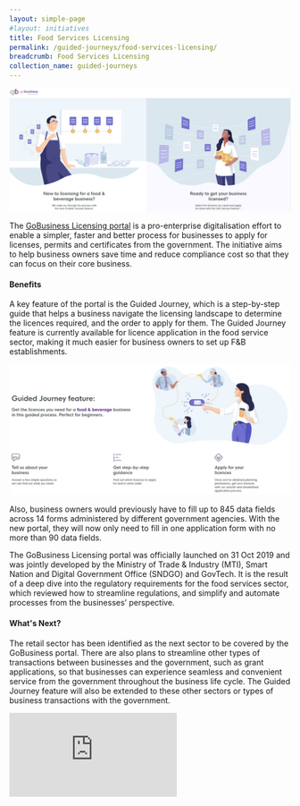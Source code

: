```yaml
---
layout: simple-page
#layout: initiatives
title: Food Services Licensing
permalink: /guided-journeys/food-services-licensing/
breadcrumb: Food Services Licensing
collection_name: guided-journeys
---
```


![Smart Nation GoBusiness Licensing Portal](/images/Smart-Nation-Gobiz-Portal-1.jpg)

The [GoBusiness Licensing portal](https://www.gobusiness.gov.sg/licences) is a pro-enterprise digitalisation effort to enable a simpler, faster and better process for businesses to apply for licenses, permits and certificates from the government. The initiative aims to help business owners save time and reduce compliance cost so that they can focus on their core business.

#### **Benefits**
A key feature of the portal is the Guided Journey, which is a step-by-step guide that helps a business navigate the licensing landscape to determine the licences required, and the order to apply for them. The Guided Journey feature is currently available for licence application in the food service sector, making it much easier for business owners to set up F&B establishments.

![Smart Nation GoBusiness Licensing Portal](/images/Smart-Nation-Gobiz-Portal-2.jpg)

Also, business owners would previously have to fill up to 845 data fields across 14 forms administered by different government agencies. With the new portal, they will now only need to fill in one application form with no more than 90 data fields.

The GoBusiness Licensing portal was officially launched on 31 Oct 2019 and was jointly developed by the Ministry of Trade & Industry (MTI), Smart Nation and Digital Government Office (SNDGO) and GovTech. It is the result of a deep dive into the regulatory requirements for the food services sector, which reviewed how to streamline regulations, and simplify and automate processes from the businesses’ perspective.

#### **What's Next?**
The retail sector has been identified as the next sector to be covered by the GoBusiness portal. There are also plans to streamline other types of transactions between businesses and the government, such as grant applications, so that businesses can experience seamless and convenient service from the government throughout the business life cycle. The Guided Journey feature will also be extended to these other sectors or types of business transactions with the government.

<div class="bp-youtube">
  <iframe src="https://www.youtube.com/embed/4OkvnEokNHc" frameborder="0" allow="autoplay; encrypted-media" allowfullscreen>  </iframe>
</div>
